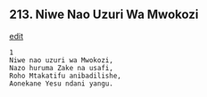 ## 213. Niwe Nao Uzuri Wa Mwokozi
[edit](https://docs.google.com/document/d/1Rynn1DS846Jwc9SkWQZ5%2DYEJiooK_mSB/edit?mode=html)



    1
    Niwe nao uzuri wa Mwokozi,
    Nazo huruma Zake na usafi,
    Roho Mtakatifu anibadilishe,
    Aonekane Yesu ndani yangu.



